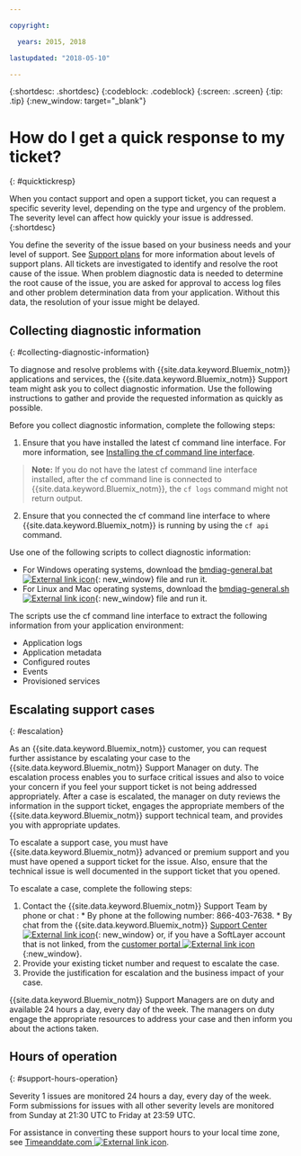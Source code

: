 ```yaml
---

copyright:

  years: 2015, 2018

lastupdated: "2018-05-10"

---
```



{:shortdesc: .shortdesc}
{:codeblock: .codeblock}
{:screen: .screen}
{:tip: .tip}
{:new_window: target="_blank"}


# How do I get a quick response to my ticket?
{: #quicktickresp}

When you contact support and open a support ticket, you can request a specific severity level, depending on the type and urgency of the problem. The severity level can affect how quickly your issue is addressed.
{:shortdesc}

You define the severity of the issue based on your business needs and your level of support. See [Support plans](/docs/get-support/index.html) for more information about levels of support plans. All tickets are investigated to identify and resolve the root cause of the issue. When problem diagnostic data is needed to determine the root cause of the issue, you are asked for approval to access log files and other problem determination data from your application. Without this data, the resolution of your issue might be delayed.

## Collecting diagnostic information
{: #collecting-diagnostic-information}

To diagnose and resolve problems with {{site.data.keyword.Bluemix_notm}} applications and services, the {{site.data.keyword.Bluemix_notm}} Support team might ask you to collect diagnostic information. Use the following instructions to gather and provide the requested information as quickly as possible.

Before you collect diagnostic information, complete the following steps:

1. Ensure that you have installed the latest cf command line interface. For more information, see [Installing the cf command line interface](/docs/starters/install_cli.html).
>**Note:** If you do not have the latest cf command line interface installed, after the cf command line is connected to {{site.data.keyword.Bluemix_notm}}, the `cf logs` command might not return output.
2. Ensure that you connected the cf command line interface to where {{site.data.keyword.Bluemix_notm}} is running by using the `cf api` command.

Use one of the following scripts to collect diagnostic information:

  * For Windows operating systems, download the [bmdiag-general.bat ![External link icon](../icons/launch-glyph.svg "External link icon")](http://bluemix-mustgather.mybluemix.net/mustgather/general/bmdiag-general.bat){: new_window} file and run it.
  * For Linux and Mac operating systems, download the [bmdiag-general.sh ![External link icon](../icons/launch-glyph.svg "External link icon")](http://bluemix-mustgather.mybluemix.net/mustgather/general/bmdiag-general.sh){: new_window} file and run it.

The scripts use the cf command line interface to extract the following information from your application environment:
  * Application logs
  * Application metadata
  * Configured routes
  * Events
  * Provisioned services

## Escalating support cases
{: #escalation}

As an {{site.data.keyword.Bluemix_notm}} customer, you can request further assistance by escalating your case to the {{site.data.keyword.Bluemix_notm}} Support Manager on duty. The escalation process enables you to surface critical issues and also to voice your concern if you feel your support ticket is not being addressed appropriately. After a case is escalated, the manager on duty reviews the information in the support ticket, engages the appropriate members of the {{site.data.keyword.Bluemix_notm}} support technical team, and provides you with appropriate updates.

To escalate a support case, you must have {{site.data.keyword.Bluemix_notm}} advanced or premium support and you must have opened a support ticket for the issue. Also, ensure that the technical issue is well documented in the support ticket that you opened.

 To escalate a case, complete the following steps:

  1. Contact the {{site.data.keyword.Bluemix_notm}} Support Team by phone or chat :
    * By phone at the following number: 866-403-7638.
    * By chat from the {{site.data.keyword.Bluemix_notm}} [Support Center ![External link icon](../icons/launch-glyph.svg "External link icon")](https://console.bluemix.net/unifiedsupport/supportcenter){: new_window} or, if you have a SoftLayer account that is not linked, from the [customer portal ![External link icon](../icons/launch-glyph.svg)](https://control.softlayer.com/){:new_window}.
  2. Provide your existing ticket number and request to escalate the case.
  3. Provide the justification for escalation and the business impact of your case.

{{site.data.keyword.Bluemix_notm}} Support Managers are on duty and available 24 hours a day, every day of the week. The managers on duty engage the appropriate resources to address your case and then inform you about the actions taken.


## Hours of operation
{: #support-hours-operation}

Severity 1 issues are monitored 24 hours a day, every day of the week. Form submissions for issues with all other severity levels are monitored from Sunday at 21:30 UTC to Friday at 23:59 UTC.

For assistance in converting these support hours to your local time zone, see [Timeanddate.com ![External link icon](../icons/launch-glyph.svg "External link icon")](https://www.timeanddate.com).
